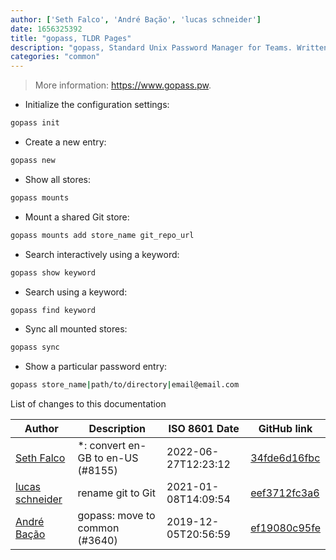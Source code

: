 ```yaml
---
author: ['Seth Falco', 'André Bação', 'lucas schneider']
date: 1656325392
title: "gopass, TLDR Pages"
description: "gopass, Standard Unix Password Manager for Teams. Written in Go."
categories: "common"
---
```

> More information: <https://www.gopass.pw>.

- Initialize the configuration settings:

```bash
gopass init
```

- Create a new entry:

```bash
gopass new
```

- Show all stores:

```bash
gopass mounts
```

- Mount a shared Git store:

```bash
gopass mounts add store_name git_repo_url
```

- Search interactively using a keyword:

```bash
gopass show keyword
```

- Search using a keyword:

```bash
gopass find keyword
```

- Sync all mounted stores:

```bash
gopass sync
```

- Show a particular password entry:

```bash
gopass store_name|path/to/directory|email@email.com
```
List of changes to this documentation


Author | Description | ISO 8601 Date | GitHub link
------|-----|-----|-----
[Seth Falco](mailto:seth@falco.fun) | *: convert en-GB to en-US (#8155) | 2022-06-27T12:23:12 | [34fde6d16fbc](https://github.com/tldr-pages/tldr/commit/34fde6d16fbc0a3c45fff5903f0fc2597547b1bb)
[lucas schneider](mailto:casdpa@gmail.com) | rename git to Git | 2021-01-08T14:09:54 | [eef3712fc3a6](https://github.com/tldr-pages/tldr/commit/eef3712fc3a6a3774384b2e4ed934583c8349d75)
[André Bação](mailto:andre@bacao.pt) | gopass: move to common (#3640) | 2019-12-05T20:56:59 | [ef19080c95fe](https://github.com/tldr-pages/tldr/commit/ef19080c95fe759de0daf52e29423e513487e819)

